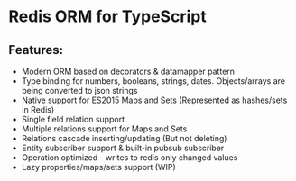 # Redis ORM for TypeScript

## Features:

* Modern ORM based on decorators & datamapper pattern
* Type binding for numbers, booleans, strings, dates. Objects/arrays are being converted to json strings
* Native support for ES2015 Maps and Sets (Represented as hashes/sets in Redis)
* Single field relation support
* Multiple relations support for Maps and Sets
* Relations cascade inserting/updating (But not deleting)
* Entity subscriber support & built-in pubsub subscriber
* Operation optimized - writes to redis only changed values
* Lazy properties/maps/sets support (WIP)